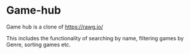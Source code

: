 # Game-hub

Game hub is a clone of https://rawg.io/

This includes the functionality of searching by name, filtering games by Genre, sorting games etc.

